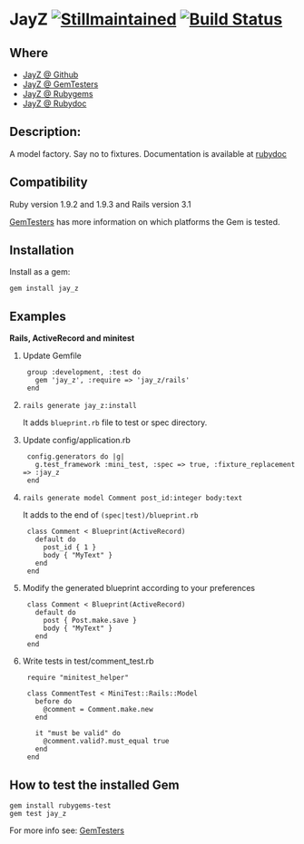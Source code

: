JayZ [![Stillmaintained](http://stillmaintained.com/unders/jay_z.png)](http://stillmaintained.com/unders/jay_z) [![Build Status](http://travis-ci.org/unders/jay_z.png)](http://travis-ci.org/unders/jay_z)
====


Where
-----
* [JayZ @ Github](http://github.com/unders/jay_z)
* [JayZ @ GemTesters](http://test.rubygems.org/gems/jay_z)
* [JayZ @ Rubygems](http://rubygems.org/gems/jay_z)
* [JayZ @ Rubydoc](http://rubydoc.info/gems/jay_z)

Description:
-----------

A model factory. Say no to fixtures.
Documentation is available at [rubydoc](http://rubydoc.info/gems/jay_z)

Compatibility
-------------

Ruby version 1.9.2 and 1.9.3 and Rails version 3.1

[GemTesters](http://test.rubygems.org/gems/jay_z) has
 more information on which platforms the Gem is tested.

Installation
------------

Install as a gem:

    gem install jay_z

Examples
-------

**Rails, ActiveRecord and minitest**


1. Update Gemfile

        group :development, :test do
          gem 'jay_z', :require => 'jay_z/rails'
        end

2. `rails generate jay_z:install`

    It adds `blueprint.rb` file to test or spec directory.

3. Update config/application.rb

        config.generators do |g|
          g.test_framework :mini_test, :spec => true, :fixture_replacement => :jay_z
        end

4. `rails generate model Comment post_id:integer body:text`

    It adds to the end of `(spec|test)/blueprint.rb`

        class Comment < Blueprint(ActiveRecord)
          default do
            post_id { 1 }
            body { "MyText" }
          end
        end

5. Modify the generated blueprint according to your preferences

        class Comment < Blueprint(ActiveRecord)
          default do
            post { Post.make.save }
            body { "MyText" }
          end
        end

6. Write tests in test/comment_test.rb

        require "minitest_helper"

        class CommentTest < MiniTest::Rails::Model
          before do
            @comment = Comment.make.new
          end

          it "must be valid" do
            @comment.valid?.must_equal true
          end
        end



How to test the installed Gem
-------------------------

    gem install rubygems-test
    gem test jay_z


For more info see: [GemTesters](http://test.rubygems.org/)
